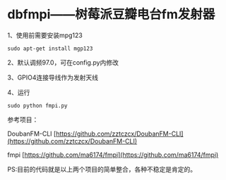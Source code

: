 dbfmpi——树莓派豆瓣电台fm发射器
======

1、使用前需要安装mpg123

    sudo apt-get install mgp123
    

2、默认调频97.0，可在config.py内修改


3、GPIO4连接导线作为发射天线


4、运行

    sudo python fmpi.py




参考项目：

DoubanFM-CLI [https://github.com/zztczcx/DoubanFM-CLI](https://github.com/zztczcx/DoubanFM-CLI)

fmpi [https://github.com/ma6174/fmpi](https://github.com/ma6174/fmpi)


PS:目前的代码就是以上两个项目的简单整合，各种不稳定是肯定的。

